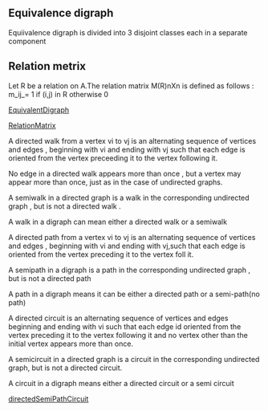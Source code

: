 ## Equivalence digraph
Equiivalence digraph is divided into 3 disjoint classes each in a separate component

## Relation metrix
Let R be a relation on A.The relation matrix M(R)nXn is defined as follows : 
m_ij_= 1 if (i,j) in R otherwise 0

[EquivalentDigraph](./img/EquivalentDigraph.png)

[RelationMatrix](./img/RelationMatrix.png)

A directed walk from a vertex vi to vj is an alternating sequence of vertices and edges , beginning with vi and ending with vj such that each edge is oriented from the vertex preceeding it to the vertex following it.

No edge in a directed walk appears more than once , but a vertex may appear more than once, just as in the case of undirected graphs.

A semiwalk in a directed graph is a walk in the corresponding undirected graph , but is not a directed walk .

A walk in a digraph can mean either a directed walk or a semiwalk

A directed path from a vertex vi to vj is an alternating sequence of vertices and edges , beginning with vi and ending with vj,such that each edge is oriented from the vertex preceding it to the vertex foll it.

A semipath in a digraph is a path in the corresponding undirected graph , but is not a directed path

A path in a digraph means it can be either a directed path or a semi-path(no path)

A directed circuit is an alternating sequence of vertices and edges beginning and ending with vi such that each edge id oriented from the vertex preceding it to the vertex following it and no vertex other than the initial vertex appears more than once.

A semicircuit in a directed graph is a circuit in the corresponding undirected graph, but is not a directed circuit.

A circuit in a digraph means either a directed circuit or a semi circuit 

[directedSemiPathCircuit](./img/directedSemiPathCircuit.png)





